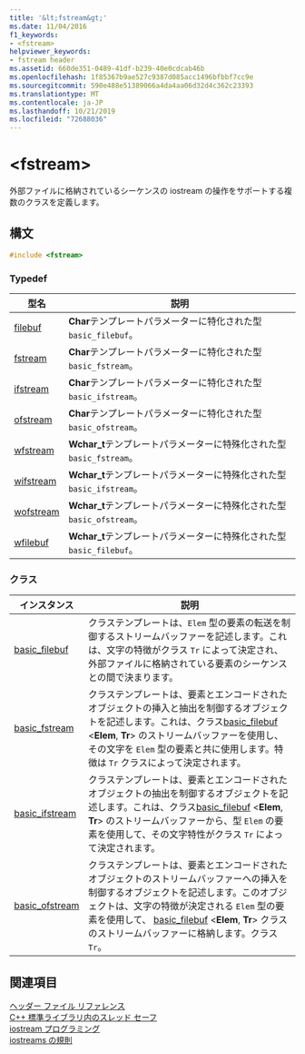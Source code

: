 ```yaml
---
title: '&lt;fstream&gt;'
ms.date: 11/04/2016
f1_keywords:
- <fstream>
helpviewer_keywords:
- fstream header
ms.assetid: 660de351-0489-41df-b239-40e0cdcab46b
ms.openlocfilehash: 1f85367b9ae527c9387d085acc1496bfbbf7cc9e
ms.sourcegitcommit: 590e488e51389066a4da4aa06d32d4c362c23393
ms.translationtype: MT
ms.contentlocale: ja-JP
ms.lasthandoff: 10/21/2019
ms.locfileid: "72688036"
---
```

# <a name="ltfstreamgt"></a>&lt;fstream&gt;

外部ファイルに格納されているシーケンスの iostream の操作をサポートする複数のクラスを定義します。

## <a name="syntax"></a>構文

```cpp
#include <fstream>
```

### <a name="typedefs"></a>Typedef

|型名|説明|
|-|-|
|[filebuf](../standard-library/fstream-typedefs.md#filebuf)|**Char**テンプレートパラメーターに特化された型 `basic_filebuf`。|
|[fstream](../standard-library/fstream-typedefs.md#fstream)|**Char**テンプレートパラメーターに特化された型 `basic_fstream`。|
|[ifstream](../standard-library/fstream-typedefs.md#ifstream)|**Char**テンプレートパラメーターに特化された型 `basic_ifstream`。|
|[ofstream](../standard-library/fstream-typedefs.md#ofstream)|**Char**テンプレートパラメーターに特化された型 `basic_ofstream`。|
|[wfstream](../standard-library/fstream-typedefs.md#wfstream)|**Wchar_t**テンプレートパラメーターに特殊化された型 `basic_fstream`。|
|[wifstream](../standard-library/fstream-typedefs.md#wifstream)|**Wchar_t**テンプレートパラメーターに特殊化された型 `basic_ifstream`。|
|[wofstream](../standard-library/fstream-typedefs.md#wofstream)|**Wchar_t**テンプレートパラメーターに特殊化された型 `basic_ofstream`。|
|[wfilebuf](../standard-library/fstream-typedefs.md#wfilebuf)|**Wchar_t**テンプレートパラメーターに特殊化された型 `basic_filebuf`。|

### <a name="classes"></a>クラス

|インスタンス|説明|
|-|-|
|[basic_filebuf](../standard-library/basic-filebuf-class.md)|クラステンプレートは、`Elem` 型の要素の転送を制御するストリームバッファーを記述します。これは、文字の特徴がクラス `Tr` によって決定され、外部ファイルに格納されている要素のシーケンスとの間で決まります。|
|[basic_fstream](../standard-library/basic-fstream-class.md)|クラステンプレートは、要素とエンコードされたオブジェクトの挿入と抽出を制御するオブジェクトを記述します。これは、クラス[basic_filebuf](../standard-library/basic-filebuf-class.md) \<**Elem**, **Tr**> のストリームバッファーを使用し、その文字を `Elem` 型の要素と共に使用します。特徴は `Tr` クラスによって決定されます。|
|[basic_ifstream](../standard-library/basic-ifstream-class.md)|クラステンプレートは、要素とエンコードされたオブジェクトの抽出を制御するオブジェクトを記述します。これは、クラス[basic_filebuf](../standard-library/basic-filebuf-class.md) \<**Elem**, **Tr**> のストリームバッファーから、型 `Elem` の要素を使用して、その文字特性がクラス `Tr` によって決定されます。|
|[basic_ofstream](../standard-library/basic-ofstream-class.md)|クラステンプレートは、要素とエンコードされたオブジェクトのストリームバッファーへの挿入を制御するオブジェクトを記述します。このオブジェクトは、文字の特徴が決定される `Elem` 型の要素を使用して、 [basic_filebuf](../standard-library/basic-filebuf-class.md) \<**Elem**, **Tr**> クラスのストリームバッファーに格納します。クラス `Tr`。|

## <a name="see-also"></a>関連項目

[ヘッダー ファイル リファレンス](../standard-library/cpp-standard-library-header-files.md)\
[C++ 標準ライブラリ内のスレッド セーフ](../standard-library/thread-safety-in-the-cpp-standard-library.md)\
[iostream プログラミング](../standard-library/iostream-programming.md)\
[iostreams の規則](../standard-library/iostreams-conventions.md)
